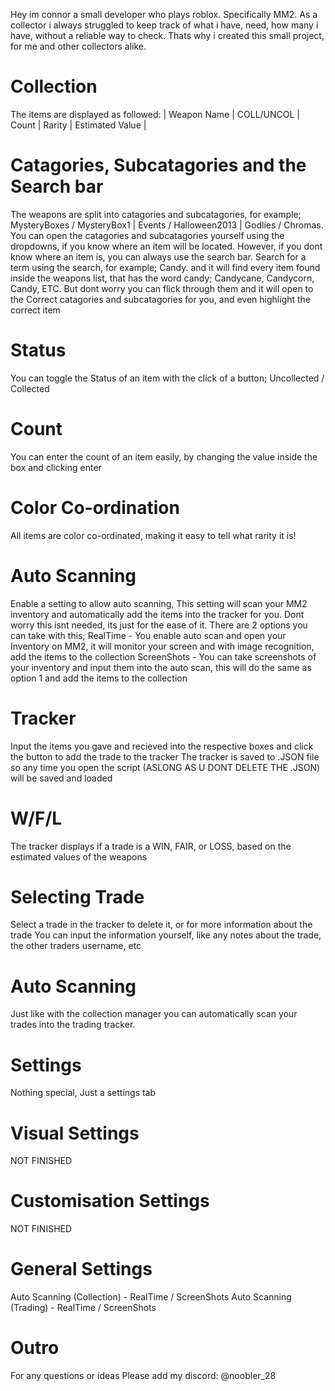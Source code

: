 Hey im connor a small developer who plays roblox. Specifically MM2.
As a collector i always struggled to keep track of what i have, need, how many i have, without a reliable way to check.
Thats why i created this small project, for me and other collectors alike.

# Collection
The items are displayed as followed:
| Weapon Name | COLL/UNCOL | Count | Rarity | Estimated Value |

# Catagories, Subcatagories and the Search bar
The weapons are split into catagories and subcatagories, for example; MysteryBoxes / MysteryBox1 | Events / Halloween2013 | Godlies / Chromas.
You can open the catagories and subcatagories yourself using the dropdowns, if you know where an item will be located.
However, if you dont know where an item is, you can always use the search bar. Search for a term using the search, for example; Candy.
and it will find every item found inside the weapons list, that has the word candy; Candycane, Candycorn, Candy, ETC. 
But dont worry you can flick through them and it will open to the Correct catagories and subcatagories for you, and even highlight the correct item
# Status
You can toggle the Status of an item with the click of a button; Uncollected / Collected
# Count
You can enter the count of an item easily, by changing the value inside the box and clicking enter
# Color Co-ordination
All items are color co-ordinated, making it easy to tell what rarity it is!
# Auto Scanning
Enable a setting to allow auto scanning, This setting will scan your MM2 inventory and automatically add the items into the tracker for you.
Dont worry this isnt needed, its just for the ease of it.
There are 2 options you can take with this; 
RealTime - You enable auto scan and open your Inventory on MM2, it will monitor your screen and with image recognition, add the items to the collection
ScreenShots - You can take screenshots of your inventory and input them into the auto scan, this will do the same as option 1 and add the items to the collection



# Tracker
Input the items you gave and recieved into the respective boxes and click the button to add the trade to the tracker
The tracker is saved to .JSON file so any time you open the script (ASLONG AS U DONT DELETE THE .JSON) will be saved and loaded
# W/F/L
The tracker displays if a trade is a WIN, FAIR, or LOSS, based on the estimated values of the weapons
# Selecting Trade
Select a trade in the tracker to delete it, or for more information about the trade
You can input the information yourself, like any notes about the trade, the other traders username, etc
# Auto Scanning
Just like with the collection manager you can automatically scan your trades into the trading tracker.

# Settings
Nothing special, Just a settings tab

# Visual Settings
NOT FINISHED
# Customisation Settings
NOT FINISHED
# General Settings
Auto Scanning (Collection) - RealTime / ScreenShots
Auto Scanning (Trading) - RealTime / ScreenShots

# Outro
For any questions or ideas Please add my discord: @noobler_28

